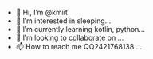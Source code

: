 - 👋 Hi, I’m @kmiit
- 👀 I’m interested in sleeping...
- 🌱 I’m currently learning kotlin, python...
- 💞️ I’m looking to collaborate on ...
- 📫 How to reach me QQ2421768138 ...

<!---
kmiit/kmiit is a ✨ special ✨ repository because its `README.md` (this file) appears on your GitHub profile.
You can click the Preview link to take a look at your changes.
--->
